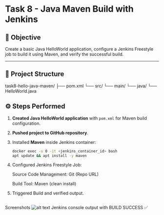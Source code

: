 # Task 8 - Java Maven Build with Jenkins

## 📌 Objective
Create a basic Java HelloWorld application, configure a Jenkins Freestyle job to build it using Maven, and verify the successful build.

---

## 📂 Project Structure
task8-hello-java-maven/
├── pom.xml
└── src/
└── main/
└── java/
└── HelloWorld.java


## ⚙️ Steps Performed
1. **Created Java HelloWorld application** with `pom.xml` for Maven build configuration.
2. **Pushed project to GitHub repository**.
3. Installed **Maven** inside Jenkins container:
   ```bash
   docker exec -u 0 -it <jenkins_container_id> bash
   apt update && apt install -y maven
4. Configured Jenkins Freestyle Job:

   Source Code Management: Git (Repo URL)

   Build Tool: Maven (clean install)

5. Triggered Build and verified output.

## 
Screenshots
![alt text](Build_Success-1.png)
Jenkins console output with BUILD SUCCESS ✅